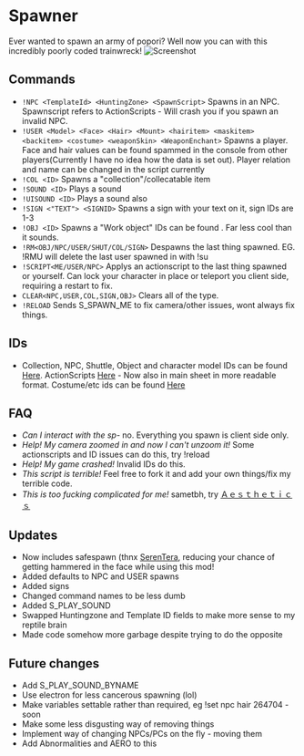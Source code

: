 # Spawner
Ever wanted to spawn an army of popori? Well now you can with this incredibly poorly coded trainwreck!
![Screenshot](https://i.imgur.com/bViJShK.jpg)

## Commands
* `!NPC <TemplateId> <HuntingZone> <SpawnScript>` Spawns in an NPC. Spawnscript refers to ActionScripts - Will crash you if you spawn an invalid NPC.
* `!USER <Model> <Face> <Hair> <Mount> <hairitem> <maskitem> <backitem> <costume> <weaponSkin> <WeaponEnchant>` Spawns a player. Face and hair values can be found spammed in the console from other players(Currently I have no idea how the data is set out). Player relation and name can be changed in the script currently
* `!COL <ID>` Spawns a "collection"/collecatable item
* `!SOUND <ID>` Plays a sound
* `!UISOUND <ID>` Plays a sound also
* `!SIGN <"TEXT"> <SIGNID>` Spawns a sign with your text on it, sign IDs are 1-3
* `!OBJ <ID>` Spawns a "Work object" IDs can be found <here>. Far less cool than it sounds.
* `!RM<OBJ/NPC/USER/SHUT/COL/SIGN>` Despawns the last thing spawned. EG. !RMU will delete the last user spawned in with !su
* `!SCRIPT<ME/USER/NPC>` Applys an actionscript to the last thing spawned or yourself. Can lock your character in place or teleport you client side, requiring a restart to fix.
* `CLEAR<NPC,USER,COL,SIGN,OBJ>` Clears all of the type.
* `!RELOAD` Sends S_SPAWN_ME to fix camera/other issues, wont always fix things.

## IDs
* Collection, NPC, Shuttle, Object and character model IDs can be found [Here](https://docs.google.com/spreadsheets/d/1Inba-tW70grzqisvpdFPpKFfgz5XTptFygjUNb1T1hw/edit?usp=sharing). ActionScripts [Here](https://drive.google.com/file/d/0B9CbzlVpo0LuTjVWZ19Lel8wVjQ/view?usp=sharing) - Now also in main sheet in more readable format. Costume/etc ids can be found [Here](http://teradatabase.net/)


## FAQ
* *Can I interact with the sp-* no. Everything you spawn is client side only.
* *Help! My camera zoomed in and now I can't unzoom it!* Some actionscripts and ID issues can do this, try !reload
* *Help! My game crashed!* Invalid IDs do this.
* *This script is terrible!* Feel free to fork it and add your own things/fix my terrible code.
* *This is too fucking complicated for me!* sametbh, try [Ａｅｓｔｈｅｔｉｃｓ](https://github.com/hugedong69/aesthetics)

## Updates
* Now includes safespawn (thnx [SerenTera](https://github.com/SerenTera), reducing your chance of getting hammered in the face while using this mod!
* Added defaults to NPC and USER spawns
* Added signs
* Changed command names to be less dumb
* Added S_PLAY_SOUND
* Swapped Huntingzone and Template ID fields to make more sense to my reptile brain
* Made code somehow more garbage despite trying to do the opposite

## Future changes
* Add S_PLAY_SOUND_BYNAME
* Use electron for less cancerous spawning (lol)
* Make variables settable rather than required, eg !set npc hair 264704 - soon
* Make some less disgusting way of removing things
* Implement way of changing NPCs/PCs on the fly - moving them
* Add Abnormalities and AERO to this
